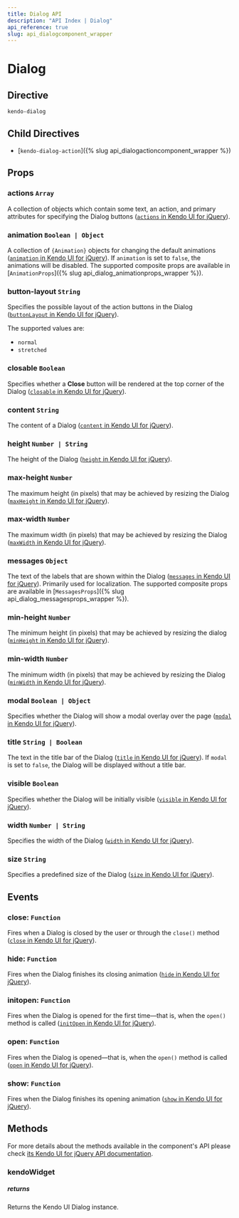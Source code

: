 ```yaml
---
title: Dialog API
description: "API Index | Dialog"
api_reference: true
slug: api_dialogcomponent_wrapper
---
```


# Dialog

## Directive

`kendo-dialog`

## Child Directives

* [`kendo-dialog-action`]({% slug api_dialogactioncomponent_wrapper %})

## Props

### actions `Array`

A collection of objects which contain some text, an action, and primary attributes for specifying the Dialog buttons ([`actions` in Kendo UI for jQuery](https://docs.telerik.com/kendo-ui/api/javascript/ui/dialog/configuration/actions)).

### animation `Boolean | Object`

A collection of `{Animation}` objects for changing the default animations ([`animation` in Kendo UI for jQuery](https://docs.telerik.com/kendo-ui/api/javascript/ui/dialog/configuration/animation)). If `animation` is set to `false`, the animations will be disabled. The supported composite props are available in [`AnimationProps`]({% slug api_dialog_animationprops_wrapper %}).

### button-layout `String`

Specifies the possible layout of the action buttons in the Dialog ([`buttonLayout` in Kendo UI for jQuery](https://docs.telerik.com/kendo-ui/api/javascript/ui/dialog/configuration/buttonlayout)).

The supported values are:

* `normal`
* `stretched`

### closable `Boolean`

Specifies whether a **Close** button will be rendered at the top corner of the Dialog ([`closable` in Kendo UI for jQuery](https://docs.telerik.com/kendo-ui/api/javascript/ui/dialog/configuration/closable)).

### content `String`

The content of a Dialog ([`content` in Kendo UI for jQuery](https://docs.telerik.com/kendo-ui/api/javascript/ui/dialog/configuration/content)).

### height `Number | String`

The height of the Dialog ([`height` in Kendo UI for jQuery](https://docs.telerik.com/kendo-ui/api/javascript/ui/dialog/configuration/height)).

### max-height `Number`

The maximum height (in pixels) that may be achieved by resizing the Dialog ([`maxHeight` in Kendo UI for jQuery](https://docs.telerik.com/kendo-ui/api/javascript/ui/dialog/configuration/maxheight)).

### max-width `Number`

The maximum width (in pixels) that may be achieved by resizing the Dialog ([`maxWidth` in Kendo UI for jQuery](https://docs.telerik.com/kendo-ui/api/javascript/ui/dialog/configuration/maxwidth)).

### messages `Object`

The text of the labels that are shown within the Dialog ([`messages` in Kendo UI for jQuery](https://docs.telerik.com/kendo-ui/api/javascript/ui/dialog/configuration/messages)). Primarily used for localization. The supported composite props are available in [`MessagesProps`]({% slug api_dialog_messagesprops_wrapper %}).

### min-height `Number`

The minimum height (in pixels) that may be achieved by resizing the dialog ([`minHeight` in Kendo UI for jQuery](https://docs.telerik.com/kendo-ui/api/javascript/ui/dialog/configuration/minheight)).

### min-width `Number`

The minimum width (in pixels) that may be achieved by resizing the Dialog ([`minWidth` in Kendo UI for jQuery](https://docs.telerik.com/kendo-ui/api/javascript/ui/dialog/configuration/minwidth)).

### modal `Boolean | Object`

Specifies whether the Dialog will show a modal overlay over the page ([`modal` in Kendo UI for jQuery](https://docs.telerik.com/kendo-ui/api/javascript/ui/dialog/configuration/modal)).

### title `String | Boolean`

The text in the title bar of the Dialog ([`title` in Kendo UI for jQuery](https://docs.telerik.com/kendo-ui/api/javascript/ui/dialog/configuration/title)). If `modal` is set to `false`, the Dialog will be displayed without a title bar.

### visible `Boolean`

Specifies whether the Dialog will be initially visible ([`visible` in Kendo UI for jQuery](https://docs.telerik.com/kendo-ui/api/javascript/ui/dialog/configuration/visible)).

### width `Number | String`

Specifies the width of the Dialog ([`width` in Kendo UI for jQuery](https://docs.telerik.com/kendo-ui/api/javascript/ui/dialog/configuration/width)).


### size `String`

Specifies a predefined size of the Dialog ([`size` in Kendo UI for jQuery](https://docs.telerik.com/kendo-ui/api/javascript/ui/dialog/configuration/size)).

## Events

### close: `Function`

Fires when a Dialog is closed by the user or through the `close()` method ([`close` in Kendo UI for jQuery](https://docs.telerik.com/kendo-ui/api/javascript/ui/dialog/events/close)).

### hide: `Function`

Fires when the Dialog finishes its closing animation ([`hide` in Kendo UI for jQuery](https://docs.telerik.com/kendo-ui/api/javascript/ui/dialog/events/hide)).

### initopen: `Function`

Fires when the Dialog is opened for the first time&mdash;that is, when the `open()` method is called ([`initOpen` in Kendo UI for jQuery](https://docs.telerik.com/kendo-ui/api/javascript/ui/dialog/events/initopen)).

### open: `Function`

Fires when the Dialog is opened&mdash;that is, when the `open()` method is called ([`open` in Kendo UI for jQuery](https://docs.telerik.com/kendo-ui/api/javascript/ui/dialog/events/open)).

### show: `Function`

Fires when the Dialog finishes its opening animation ([`show` in Kendo UI for jQuery](https://docs.telerik.com/kendo-ui/api/javascript/ui/dialog/events/show)).

## Methods

For more details about the methods available in the component's API please check [its Kendo UI for jQuery API documentation](https://docs.telerik.com/kendo-ui/api/javascript/ui/dialog#methods). 

### kendoWidget

##### returns

Returns the Kendo UI Dialog instance.
